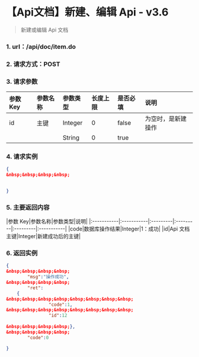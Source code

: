# 【Api文档】新建、编辑 Api - v3.6
> 新建或编辑 Api 文档

### 1. url：/api/doc/item.do

### 2. 请求方式：POST

### 3. 请求参数
|参数 Key|参数名称|参数类型|长度上限|是否必填|说明|
|:-----------|:-----------|:---------|:---------|:---------|:-----------|
|id|主键|Integer|0|false|为空时，是新建操作|
|||String|0|true||

### 4. 请求实例
```JSON
{
&nbsp;&nbsp;&nbsp;&nbsp;
    

}
```

### 5. 主要返回内容
|参数 Key|参数名称|参数类型|说明|
|:-----------|:-----------|:---------|:---------|:---------|:-----------|
|code|数据库操作结果|Integer|1：成功|
|id|Api 文档主键|Integer|新建成功后的主键|


### 6. 返回实例
```JSON
{
&nbsp;&nbsp;&nbsp;&nbsp;
        "msg":"操作成功",
&nbsp;&nbsp;&nbsp;&nbsp;
        "ret":
    {
&nbsp;&nbsp;&nbsp;&nbsp;&nbsp;&nbsp;&nbsp;&nbsp;
                "code":1,
&nbsp;&nbsp;&nbsp;&nbsp;&nbsp;&nbsp;&nbsp;&nbsp;
                "id":12    
    
&nbsp;&nbsp;&nbsp;&nbsp;},
&nbsp;&nbsp;&nbsp;&nbsp;
        "code":0

}
```

